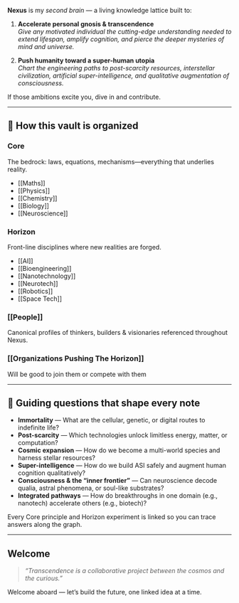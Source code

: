 **Nexus** is my *second brain* — a living knowledge lattice built to:

1. **Accelerate personal gnosis & transcendence**  
   *Give any motivated individual the cutting-edge understanding needed to extend lifespan, amplify cognition, and pierce the deeper mysteries of mind and universe.*

2. **Push humanity toward a super-human utopia**  
   *Chart the engineering paths to post-scarcity resources, interstellar civilization, artificial super-intelligence, and qualitative augmentation of consciousness.*

If those ambitions excite you, dive in and contribute.

---

## 🧭 How this vault is organized
### Core
The bedrock: laws, equations, mechanisms—everything that underlies reality.

- [[Maths]]
- [[Physics]]
- [[Chemistry]]
- [[Biology]]
- [[Neuroscience]]

### Horizon
Front-line disciplines where new realities are forged.

- [[AI]]
- [[Bioengineering]]
- [[Nanotechnology]]
- [[Neurotech]]
- [[Robotics]]
- [[Space Tech]]

### [[People]]
Canonical profiles of thinkers, builders & visionaries referenced throughout Nexus.

### [[Organizations Pushing The Horizon]]
Will be good to join them or compete with them

---

## 🚀 Guiding questions that shape every note

* **Immortality** — What are the cellular, genetic, or digital routes to indefinite life?  
* **Post-scarcity** — Which technologies unlock limitless energy, matter, or computation?  
* **Cosmic expansion** — How do we become a multi-world species and harness stellar resources?  
* **Super-intelligence** — How do we build ASI safely and augment human cognition qualitatively?  
* **Consciousness & the “inner frontier”** — Can neuroscience decode qualia, astral phenomena, or soul-like substrates?  
* **Integrated pathways** — How do breakthroughs in one domain (e.g., nanotech) accelerate others (e.g., biotech)?

Every Core principle and Horizon experiment is linked so you can trace answers along the graph.

---

## Welcome

> _“Transcendence is a collaborative project between the cosmos and the curious.”_

Welcome aboard — let’s build the future, one linked idea at a time.
